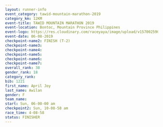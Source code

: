 ```yaml
---
layout: runner-info 
event_category: tawid-mountain-marathon-2019 
category_km: 12KM 
event-title: TAWID MOUNTAIN MARATHON 2019 
event-location: Bontoc, Mountain Province Philippines 
event-logo: https://res.cloudinary.com/raceyaya/image/upload/v1570025905/logo/tawid-mountain_shpquo.png 
event-date: 06-08-2019 
checkpoint-name2: FINISH (T-2) 
checkpoint-name3: 
checkpoint-name4: 
checkpoint-name5: 
checkpoint-name6: 
checkpoint-name7: 
overall_rank: 38
gender_rank: 18
category_rank: 
bib: 1221
first_name: April Joy
last_name: Awilan
gender: F
team_name: 
start: Sun, 06-00-00 am
checkpoint2: Sun, 10-08-58 am
race_time: 4-08-58
status: FINISHER
---
```

